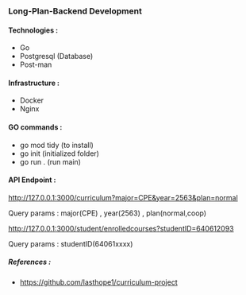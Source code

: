### Long-Plan-Backend Development

#### Technologies :

- Go
- Postgresql (Database)
- Post-man

#### Infrastructure :

- Docker
- Nginx

#### GO commands :

- go mod tidy (to install)
- go init (initialized folder)
- go run . (run main)

#### API Endpoint :

http://127.0.0.1:3000/curriculum?major=CPE&year=2563&plan=normal

Query params : major(CPE) , year(2563) , plan(normal,coop)

http://127.0.0.1:3000/student/enrolledcourses?studentID=640612093

Query params : studentID(64061xxxx)

##### References :

- https://github.com/lasthope1/curriculum-project
